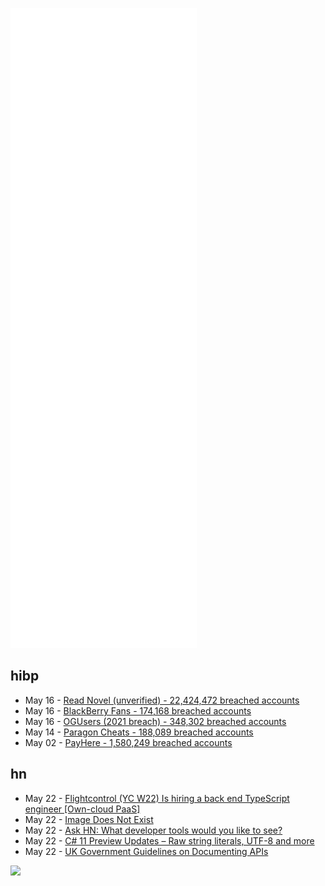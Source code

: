 ![Metrics](https://raw.githubusercontent.com/phixion/phixion/master/metrics.svg)

## hibp

<!--
for https://github.com/phixion/phixion/blob/main/.github/workflows/feeds.yml
-->
<!--START_SECTION:haveibeenpwnd-->
- May 16 - [Read Novel (unverified) - 22,424,472 breached accounts](https://haveibeenpwned.com/PwnedWebsites#ReadNovel)
- May 16 - [BlackBerry Fans - 174,168 breached accounts](https://haveibeenpwned.com/PwnedWebsites#BlackBerryFans)
- May 16 - [OGUsers (2021 breach) - 348,302 breached accounts](https://haveibeenpwned.com/PwnedWebsites#OGUsers2021)
- May 14 - [Paragon Cheats - 188,089 breached accounts](https://haveibeenpwned.com/PwnedWebsites#ParagonCheats)
- May 02 - [PayHere - 1,580,249 breached accounts](https://haveibeenpwned.com/PwnedWebsites#PayHere)
<!--END_SECTION:haveibeenpwnd-->

## hn

<!--
for https://github.com/phixion/phixion/blob/main/.github/workflows/feeds.yml
-->
<!--START_SECTION:hn-->
- May 22 - [Flightcontrol (YC W22) Is hiring a back end TypeScript engineer [Own-cloud PaaS]](https://flightcontrol.notion.site/Backend-Typescript-Engineer-at-Small-DevTools-Startup-12e52471539a4ab9878514e04c415da6)
- May 22 - [Image Does Not Exist](https://thisimagedoesnotexist.com/)
- May 22 - [Ask HN: What developer tools would you like to see?](https://news.ycombinator.com/item?id=31466885)
- May 22 - [C# 11 Preview Updates – Raw string literals, UTF-8 and more](https://devblogs.microsoft.com/dotnet/csharp-11-preview-updates/)
- May 22 - [UK Government Guidelines on Documenting APIs](https://www.gov.uk/guidance/how-to-document-apis)
<!--END_SECTION:hn-->

<!--
for https://yhype.me
-->
![](https://hit.yhype.me/github/profile?user_id=13013670)
